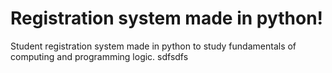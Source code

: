# Registration system made in python!
Student registration system made in python to study fundamentals of computing and programming logic.
sdfsdfs
